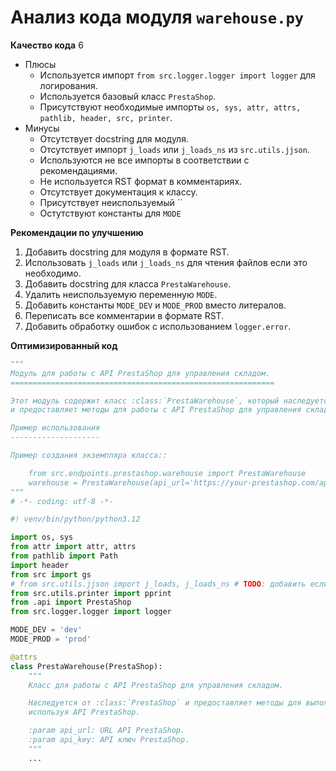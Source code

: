 # Анализ кода модуля `warehouse.py`

**Качество кода**
6
-  Плюсы
    -  Используется импорт `from src.logger.logger import logger` для логирования.
    -  Используется базовый класс `PrestaShop`.
    -  Присутствуют необходимые импорты `os, sys, attr, attrs, pathlib, header, src, printer`.
-  Минусы
    -  Отсутствует docstring для модуля.
    -  Отсутствует импорт `j_loads` или `j_loads_ns` из `src.utils.jjson`.
    -  Используются не все импорты в соответствии с рекомендациями.
    -  Не используется RST формат в комментариях.
    -  Отсутствует документация к классу.
    -  Присутствует неиспользуемый ``
    -  Остутствуют константы для `MODE`

**Рекомендации по улучшению**

1.  Добавить docstring для модуля в формате RST.
2.  Использовать `j_loads` или `j_loads_ns` для чтения файлов если это необходимо.
3.  Добавить docstring для класса `PrestaWarehouse`.
4.  Удалить неиспользуемую переменную `MODE`.
5.  Добавить константы `MODE_DEV` и `MODE_PROD` вместо литералов.
6.  Переписать все комментарии в формате RST.
7.  Добавить обработку ошибок с использованием `logger.error`.

**Оптимизированный код**

```python
"""
Модуль для работы с API PrestaShop для управления складом.
===========================================================

Этот модуль содержит класс :class:`PrestaWarehouse`, который наследуется от :class:`PrestaShop`
и предоставляет методы для работы с API PrestaShop для управления складом.

Пример использования
--------------------

Пример создания экземпляра класса::

    from src.endpoints.prestashop.warehouse import PrestaWarehouse
    warehouse = PrestaWarehouse(api_url='https://your-prestashop.com/api', api_key='your_api_key')
"""
# -*- coding: utf-8 -*-

#! venv/bin/python/python3.12

import os, sys
from attr import attr, attrs
from pathlib import Path
import header
from src import gs
# from src.utils.jjson import j_loads, j_loads_ns # TODO: добавить если надо
from src.utils.printer import pprint
from .api import PrestaShop
from src.logger.logger import logger

MODE_DEV = 'dev'
MODE_PROD = 'prod'

@attrs
class PrestaWarehouse(PrestaShop):
    """
    Класс для работы с API PrestaShop для управления складом.

    Наследуется от :class:`PrestaShop` и предоставляет методы для выполнения операций со складом,
    используя API PrestaShop.

    :param api_url: URL API PrestaShop.
    :param api_key: API ключ PrestaShop.
    """
    ...
```